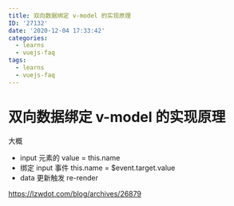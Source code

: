 ```yaml
---
title: 双向数据绑定 v-model 的实现原理
ID: '27132'
date: '2020-12-04 17:33:42'
categories:
  - learns
  - vuejs-faq
tags:
  - learns
  - vuejs-faq
---
```


# 双向数据绑定 v-model 的实现原理

大概

- input 元素的 value = this.name
- 绑定 input 事件 this.name = $event.target.value
- data 更新触发 re-render

https://lzwdot.com/blog/archives/26879
